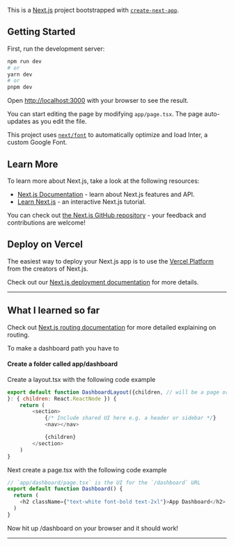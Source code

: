 This is a [Next.js](https://nextjs.org/) project bootstrapped with [`create-next-app`](https://github.com/vercel/next.js/tree/canary/packages/create-next-app).

## Getting Started

First, run the development server:

```bash
npm run dev
# or
yarn dev
# or
pnpm dev
```

Open [http://localhost:3000](http://localhost:3000) with your browser to see the result.

You can start editing the page by modifying `app/page.tsx`. The page auto-updates as you edit the file.

This project uses [`next/font`](https://nextjs.org/docs/basic-features/font-optimization) to automatically optimize and load Inter, a custom Google Font.

## Learn More

To learn more about Next.js, take a look at the following resources:

- [Next.js Documentation](https://nextjs.org/docs) - learn about Next.js features and API.
- [Learn Next.js](https://nextjs.org/learn) - an interactive Next.js tutorial.

You can check out [the Next.js GitHub repository](https://github.com/vercel/next.js/) - your feedback and contributions are welcome!

## Deploy on Vercel

The easiest way to deploy your Next.js app is to use the [Vercel Platform](https://vercel.com/new?utm_medium=default-template&filter=next.js&utm_source=create-next-app&utm_campaign=create-next-app-readme) from the creators of Next.js.

Check out our [Next.js deployment documentation](https://nextjs.org/docs/deployment) for more details.

***

## What I learned so far
Check out [Next.js routing documentation]([https://nextjs.org/docs/deployment](https://nextjs.org/docs/app/building-your-application/routing)) for more detailed explaining on routing.

To make a dashboard path you have to
#### Create a folder called app/dashboard
Create a layout.tsx with the following code example

```javascript
export default function DashboardLayout({children, // will be a page or nested layout
}: { children: React.ReactNode }) {
    return (
        <section>
            {/* Include shared UI here e.g. a header or sidebar */}
            <nav></nav>

            {children}
        </section>
    )
}
```

Next create a page.tsx with the following code example

```javascript
// `app/dashboard/page.tsx` is the UI for the `/dashboard` URL
export default function Dashboard() {
  return (
    <h2 className={"text-white font-bold text-2xl"}>App Dashboard</h2>
  )
}
```

Now hit up /dashboard on your browser and it should work!

***
